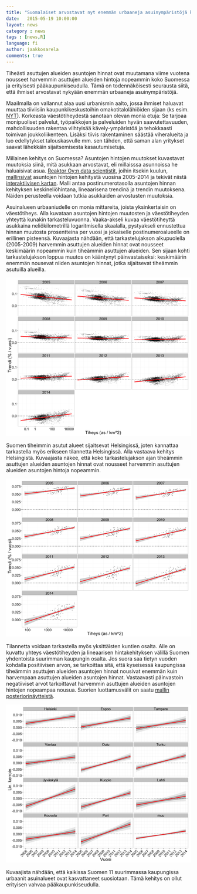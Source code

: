 ```yaml
---
title: "Suomalaiset arvostavat nyt enemmän urbaaneja asuinympäristöjä kuin aiemmin"
date:   2015-05-19 10:00:00
layout: news
category : news
tags : [news,R]
language: fi
author: jaakkosarela
comments: true
---
```


Tiheästi asuttujen alueiden asuntojen hinnat ovat muutamana viime vuotena nousseet harvemmin asuttujen alueiden hintoja nopeammin koko Suomessa ja erityisesti pääkaupunkiseudulla. Tämä on todennäköisesti seurausta siitä, että ihmiset arvostavat nykyään enemmän urbaaneja asuinympäristöjä.   

Maailmalla on vallannut alaa uusi urbanismin aalto, jossa ihmiset haluavat muuttaa tiiviisiin kaupunkikeskustoihin omakotitalolähiöiden sijaan (ks esim. [NYT](http://www.nytimes.com/2014/04/17/opinion/americas-urban-future.html)). Korkeasta väestötiheydestä sanotaan olevan monia etuja: Se tarjoaa monipuoliset palvelut, työpaikkojen ja palveluiden hyvän saavutettavuuden, mahdollisuuden rakentaa viihtyisää kävely-ympäristöä ja tehokkaasti toimivan joukkoliikenteen. Lisäksi tiivis rakentaminen säästää viheralueita ja luo edellytykset talouskasvulle mm. sen tähden, että saman alan yritykset saavat lähekkäin sijaitsemisesta kasautumisetuja.

Millainen kehitys on Suomessa? Asuntojen hintojen muutokset kuvastavat muutoksia siinä, mitä asukkaan arvostavat, eli millaisssa asunnoissa he haluaisivat asua. [Reaktor Oy:n data scientistit](http://reaktor.fi/datascience), joihin itsekin kuulun, [mallinsivat](http://louhos.github.io/news/2015/05/07/asuntohintojen-muutokset/) asuntojen hintojen kehitystä vuosina 2005-2014 ja tekivät niistä [interaktiivisen kartan](http://kannattaakokauppa.fi). Malli antaa postinumerotasolla asuntojen hinnan kehityksen keskineliöhintana, lineaarisena trendinä ja trendin muutoksena. Näiden perusteella voidaan tutkia asukkaiden arvostusten muutoksia. 


Asuinalueen urbaaniudelle on monia mittareita, joista yksinkertaisin on väestötiheys. Alla kuvataan asuntojen hintojen muutosten ja väestötiheyden yhteyttä kunakin tarkasteluvuonna. Vaaka-akseli kuvaa väestötiheyttä asukkaina neliökilometrillä logaritmisella skaalalla, pystyakseli ennustettua hinnan muutosta prosentteina per vuosi ja jokaiselle postinumeroalueelle on erillinen pisteensä. 
Kuvaajasta nähdään, että tarkastelujakson alkupuolella (2005-2009) harvemmin asuttujen alueiden hinnat ovat nousseet keskimäärin nopeammin kuin tiheämmin asuttujen alueiden. Sen sijaan kohti tarkastelujakson loppua muutos on kääntynyt päinvastaiseksi: keskimäärin enemmän nousevat niiden asuntojen hinnat, jotka sijaitsevat tiheämmin asutuilla alueilla.





![center](/figs/2015-05-19-urbanisaatio/unnamed-chunk-1-1.png) 

Suomen tiheimmin asutut alueet sijaitsevat Helsingissä, joten kannattaa tarkastella myös erikseen tilannetta Helsingissä. Alla vastaava kehitys Helsingistä. Kuvaajasta näkee, että koko tarkastelujakson ajan tiheämmin asuttujen alueiden asuntojen hinnat ovat nousseet harvemmin asuttujen alueiden asuntojen hintoja nopeammin.


![center](/figs/2015-05-19-urbanisaatio/unnamed-chunk-2-1.png) 

Tilannetta voidaan tarkastella myös yksittäisten kuntien osalta. Alle on kuvattu yhteys väestötiheyden ja lineaarisen hintakehityksen välillä Suomen yhdentoista suurimman kaupungin osalta. Jos suora saa tietyn vuoden kohdalla positiivisen arvon, se tarkoittaa sitä, että kyseisessä kaupungissa tiheämmin asuttujen alueiden asuntojen hinnat nousivat enemmän kuin harvempaan asuttujen alueiden asuntojen hinnat. Vastaavasti päinvastoin negatiiviset arvot tarkoittavat harvemmin asuttujen alueiden asuntojen hintojen nopeampaa nousua. Suorien luottamusvälit on saatu [mallin posteriorinäytteistä](http://louhos.github.io/news/2015/05/07/asuntohintojen-muutokset/).

![center](/figs/2015-05-19-urbanisaatio/unnamed-chunk-3-1.png) 

Kuvaajista nähdään, että kaikissa Suomen 11 suurimmassa kaupungissa urbaanit asuinalueet ovat kasvattaneet suosiotaan. Tämä kehitys on ollut erityisen vahvaa pääkaupunkiseudulla. 

